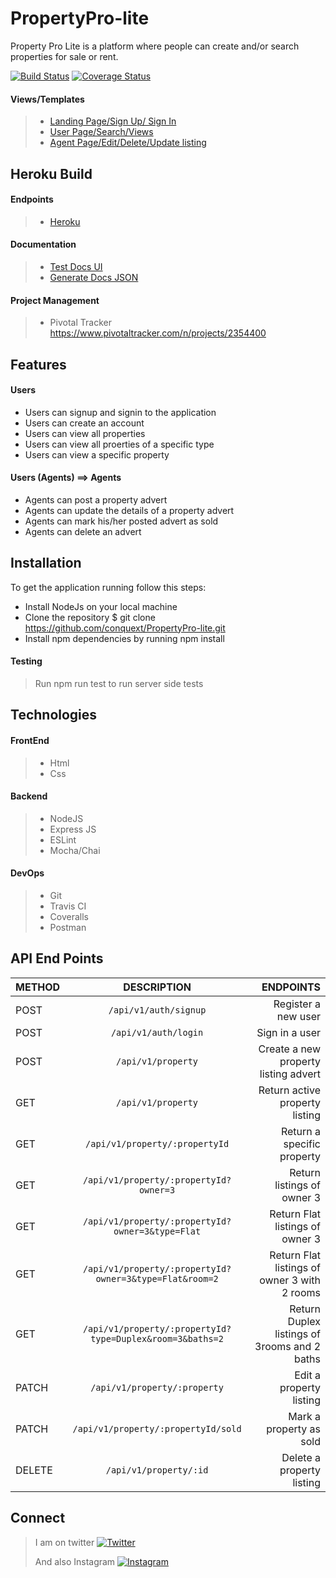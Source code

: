 
# PropertyPro-lite
Property Pro Lite is a platform where people can create and/or search properties for sale or rent.

[![Build Status](https://travis-ci.org/conquext/PropertyPro-lite.svg?branch=develop)](https://travis-ci.org/conquext/PropertyPro-lite) [![Coverage Status](https://coveralls.io/repos/github/conquext/PropertyPro-lite/badge.svg?branch=develop)](https://coveralls.io/github/conquext/PropertyPro-lite?branch=develop)

#### Views/Templates
> * [Landing Page/Sign Up/ Sign In](https://conquext.github.io/PropertyPro-lite/UI/)
> * [User Page/Search/Views](https://conquext.github.io/PropertyPro-lite/UI/users)
> * [Agent Page/Edit/Delete/Update listing](https://conquext.github.io/PropertyPro-lite/UI/agents)

## Heroku Build
#### Endpoints
> * [Heroku](https://property-pro-lite1.herokuapp.com)
#### Documentation
> * [Test Docs UI](https://property-pro-lite1.herokuapp.com/docs)
> * [Generate Docs JSON](https://property-pro-lite1.herokuapp.com/docs.json)

#### Project Management
> * Pivotal Tracker https://www.pivotaltracker.com/n/projects/2354400

## Features
>
#### Users
* Users can signup and signin to the application
* Users can create an account
* Users can view all properties
* Users can view all proerties of a specific type
* Users can view a specific property

#### Users (Agents) ==> Agents
* Agents can post a property advert
* Agents can update the details of a property advert
* Agents can mark his/her posted advert as sold
* Agents can delete an advert

## Installation
To get the application running follow this steps:
* Install NodeJs on your local machine
* Clone the repository $ git clone https://github.com/conquext/PropertyPro-lite.git
* Install npm dependencies by running npm install

#### Testing
>Run npm run test to run server side tests

## Technologies
#### FrontEnd
> * Html
> * Css

#### Backend
> * NodeJS 
> * Express JS 
> * ESLint 
> * Mocha/Chai

#### DevOps
> * Git
> * Travis CI
> * Coveralls
> * Postman

## API End Points

| METHOD        | DESCRIPTION   | ENDPOINTS  |
| ------------- |:-------------:| -----:|
| POST      | `/api/v1/auth/signup` | Register a new user |
| POST      | `/api/v1/auth/login` | Sign in a user |
 POST      | `/api/v1/property` | Create a new property listing advert |
| GET      | `/api/v1/property` | Return active property listing |
| GET      | `/api/v1/property/:propertyId` | Return a specific property |
| GET      | `/api/v1/property/:propertyId?owner=3` | Return listings of owner 3 |
| GET      | `/api/v1/property/:propertyId?owner=3&type=Flat` | Return Flat listings of owner 3 |
| GET      | `/api/v1/property/:propertyId?owner=3&type=Flat&room=2` | Return Flat listings of owner 3 with 2 rooms |
| GET      | `/api/v1/property/:propertyId?type=Duplex&room=3&baths=2` | Return Duplex listings of 3rooms and 2 baths |
| PATCH      | `/api/v1/property/:property` | Edit a property listing |
| PATCH      | `/api/v1/property/:propertyId/sold` | Mark a property as sold |
| DELETE      | `/api/v1/property/:id` | Delete a property listing |


## Connect
> I am on twitter [![Twitter](https://img.icons8.com/color/50/000000/twitter.png)](www.twitter.com/rash3ye)
>
> And also Instagram [![Instagram](https://img.icons8.com/color/48/000000/instagram-new.png)](https://www.instagram.com/thexxplanet)